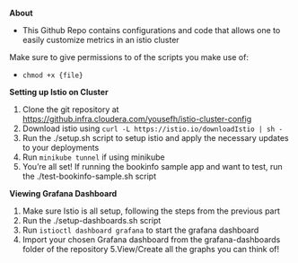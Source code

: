 **About**
* This Github Repo contains configurations and code that allows one to easily customize metrics in an istio cluster

Make sure to give permissions to of the scripts you make use of:
* `chmod +x {file}`

**Setting up Istio on Cluster**
1. Clone the git repository at https://github.infra.cloudera.com/yousefh/istio-cluster-config
2. Download istio using ``curl -L https://istio.io/downloadIstio | sh -``
3. Run the ./setup.sh script to setup istio and apply the necessary updates to your deployments
4. Run ``minikube tunnel`` if using minikube
5. You’re all set! If running the bookinfo sample app and want to test, run the ./test-bookinfo-sample.sh script

**Viewing Grafana Dashboard**
1. Make sure Istio is all setup, following the steps from the previous part
2. Run the ./setup-dashboards.sh script
3. Run ``istioctl dashboard grafana`` to start the grafana dashboard
4. Import your chosen Grafana dashboard from the grafana-dashboards folder of the repository
5.View/Create all the graphs you can think of!
